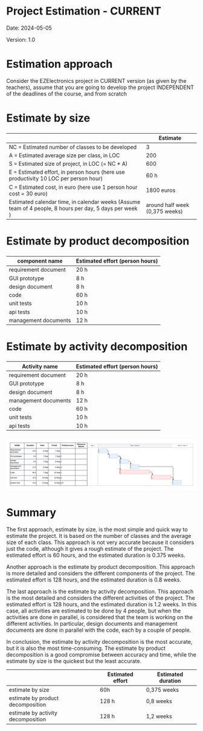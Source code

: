 # Project Estimation - CURRENT
Date: 2024-05-05

Version: 1.0


# Estimation approach
Consider the EZElectronics  project in CURRENT version (as given by the teachers), assume that you are going to develop the project INDEPENDENT of the deadlines of the course, and from scratch
# Estimate by size
### 
|                                                                                                         | Estimate                       |             
|---------------------------------------------------------------------------------------------------------|--------------------------------|  
| NC =  Estimated number of classes to be developed                                                       | 3                              |             
| A = Estimated average size per class, in LOC                                                            | 200                            | 
| S = Estimated size of project, in LOC (= NC * A)                                                        | 600                            |
| E = Estimated effort, in person hours (here use productivity 10 LOC per person hour)                    | 60 h                           |   
| C = Estimated cost, in euro (here use 1 person hour cost = 30 euro)                                     | 1800 euros                     | 
| Estimated calendar time, in calendar weeks (Assume team of 4 people, 8 hours per day, 5 days per week ) | around half week (0,375 weeks) |               

# Estimate by product decomposition
### 
| component name       | Estimated effort (person hours) |             
|----------------------|---------------------------------| 
| requirement document | 20 h                            |
| GUI prototype        | 8 h                             |
| design document      | 8 h                             |
| code                 | 60 h                            |
| unit tests           | 10 h                            |
| api tests            | 10 h                            |
| management documents | 12 h                            |



# Estimate by activity decomposition
### 
| Activity name        | Estimated effort (person hours) |             
|----------------------|---------------------------------|
| requirement document | 20 h                            |
| GUI prototype        | 8 h                             |
| design document      | 8 h                             |
| management documents | 12 h                            |
| code                 | 60 h                            |
| unit tests           | 10 h                            |
| api tests            | 10 h                            |

###

<img src="images/gantt_v1.png" alt="Example Image">

# Summary

The first approach, estimate by size, is the most simple and quick way to estimate the project. It is based on the number of classes and the average size of each class. This approach is not very accurate because it considers just the code, although it gives a rough estimate of the project. The estimated effort is 60 hours, and the estimated duration is 0.375 weeks.

Another approach is the estimate by product decomposition. This approach is more detailed and considers the different components of the project. The estimated effort is 128 hours, and the estimated duration is 0.8 weeks.

The last approach is the estimate by activity decomposition. This approach is the most detailed and considers the different activities of the project. The estimated effort is 128 hours, and the estimated duration is 1.2 weeks.
In this case, all activities are estimated to be done by 4 people, but when the activities are done in parallel, is considered that the team is working on the different activities. In particular, design documents and management documents are done in parallel with the code, each by a couple of people.

In conclusion, the estimate by activity decomposition is the most accurate, but it is also the most time-consuming. The estimate by product decomposition is a good compromise between accuracy and time, while the estimate by size is the quickest but the least accurate.


|                                    | Estimated effort | Estimated duration |          
|------------------------------------|------------------|--------------------|
| estimate by size                   | 60h              | 0,375 weeks        |
| estimate by product decomposition  | 128 h            | 0,8 weeks          |
| estimate by activity decomposition | 128 h            | 1,2 weeks          |




